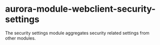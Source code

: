 # aurora-module-webclient-security-settings

The security settings module aggregates security related settings from other modules.
